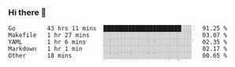 ### Hi there 👋

<!--
**yeya24/yeya24** is a ✨ _special_ ✨ repository because its `README.md` (this file) appears on your GitHub profile.

Here are some ideas to get you started:

- 🔭 I’m currently working on ...
- 🌱 I’m currently learning ...
- 👯 I’m looking to collaborate on ...
- 🤔 I’m looking for help with ...
- 💬 Ask me about ...
- 📫 How to reach me: ...
- 😄 Pronouns: ...
- ⚡ Fun fact: ...
-->

<!--START_SECTION:waka-->
```text
Go         43 hrs 11 mins  ██████████████████████░░░   91.25 % 
Makefile   1 hr 27 mins    ░░░░░░░░░░░░░░░░░░░░░░░░░   03.07 % 
YAML       1 hr 6 mins     ░░░░░░░░░░░░░░░░░░░░░░░░░   02.35 % 
Markdown   1 hr 1 min      ░░░░░░░░░░░░░░░░░░░░░░░░░   02.17 % 
Other      18 mins         ░░░░░░░░░░░░░░░░░░░░░░░░░   00.65 %
```
<!--END_SECTION:waka-->
